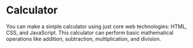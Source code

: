 # Calculator
You can make a simple calculator using just core web technologies: HTML, CSS, and JavaScript. This calculator can perform basic mathematical operations like addition, subtraction, multiplication, and division.
